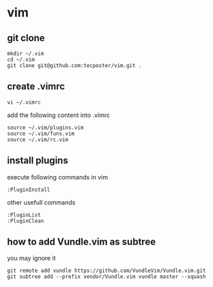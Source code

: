 # vim

## git clone 

```
mkdir ~/.vim
cd ~/.vim
git clone git@github.com:tecposter/vim.git .
```

## create .vimrc

```
vi ~/.vimrc
```

add the following content into .vimrc

```
source ~/.vim/plugins.vim
source ~/.vim/funs.vim
source ~/.vim/rc.vim
```


## install plugins

execute following commands in vim
```
:PluginInstall
```
other usefull commands
```
:PluginList
:PluginClean
```

## how to add Vundle.vim as subtree
you may ignore it

```
git remote add vundle https://github.com/VundleVim/Vundle.vim.git
git subtree add --prefix vendor/Vundle.vim vundle master --squash
```
